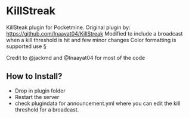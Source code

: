 # KillStreak

KillSteak plugin for Pocketmine.
Original plugin by: https://github.com/Inaayat04/KillStreak
Modified to include a broadcast when a kill threshold is hit and few minor changes
Color formatting is supported use §

Credit to @jackmd and @Inaayat04 for most of the code

## How to Install?

* Drop in plugin folder
* Restart the server
* check plugindata for announcement.yml where you can edit the kill threshold for a broadcast.

